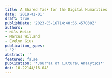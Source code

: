 ```yaml
---
title: A Shared Task for the Digital Humanities
date: '2019-01-01'
draft: true
publishDate: '2023-05-16T14:40:56.457030Z'
authors:
- Nils Reiter
- Marcus Willand
- Evelyn Gius
publication_types:
- '2'
abstract: ''
featured: false
publication: '*Journal of Cultural Analytics*'
doi: 10.22148/16.048
---
```


